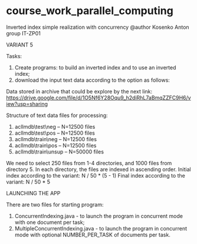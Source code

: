 # course_work_parallel_computing
Inverted index simple realization with concurrency
@author Kosenko Anton 
group IT-ZP01

VARIANT 5

Tasks:
1) Create programs: to build an inverted index and to use an inverted index;
2) download the input text data according to the option as follows:

Data stored in archive that could be explore by the next link:
https://drive.google.com/file/d/1O5Nf6Y28Oqu9_h2diRhL7aBmqZZFC9H6/view?usp=sharing

Structure of text data files for processing:
1.	aclImdb\test\neg – N=12500 files
2.	aclImdb\test\pos – N=12500 files
3.	aclImdb\train\neg – N=12500 files
4.	aclImdb\train\pos – N=12500 files
5.	aclImdb\train\unsup – N=50000 files

We need to select 250 files from 1-4 directories, and 1000 files from directory 5.
In each directory, the files are indexed in ascending order.
Initial index according to the variant: N / 50 * (5 - 1)
Final index according to the variant: N / 50 * 5

LAUNCHING THE APP

There are two files for starting program:
1) ConcurrentIndexing.java - to launch the program in concurrent mode with one document per task;
2) MultipleConcurrentIndexing.java - to launch the program in concurrent mode with optional NUMBER_PER_TASK of documents per task.
